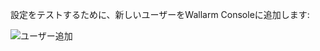 設定をテストするために、新しいユーザーをWallarm Consoleに追加します:

![ユーザー追加](../../../../images/user-guides/settings/integrations/webhook-examples/adding-user.png)